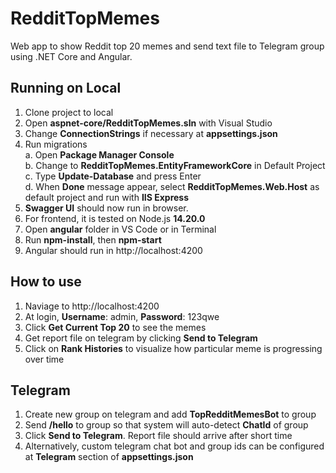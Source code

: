 # RedditTopMemes
Web app to show Reddit top 20 memes and send text file to Telegram group using .NET Core and Angular. 

## Running on Local
1. Clone project to local
2. Open **aspnet-core/RedditTopMemes.sln** with Visual Studio
3. Change **ConnectionStrings** if necessary at **appsettings.json**
4. Run migrations  
a. Open **Package Manager Console**  
b. Change to **RedditTopMemes.EntityFrameworkCore** in Default Project  
c. Type **Update-Database** and press Enter  
d. When **Done** message appear, select **RedditTopMemes.Web.Host** as default project and run with **IIS Express**  
5. **Swagger UI** should now run in browser.
6. For frontend, it is tested on Node.js **14.20.0**
7. Open **angular** folder in VS Code or in Terminal
8. Run **npm-install**, then **npm-start**
9. Angular should run in http://localhost:4200


## How to use
1. Naviage to http://localhost:4200
2. At login, **Username**: admin, **Password**: 123qwe
3. Click **Get Current Top 20** to see the memes
4. Get report file on telegram by clicking **Send to Telegram**
5. Click on **Rank Histories** to visualize how particular meme is progressing over time

## Telegram
1. Create new group on telegram and add **TopRedditMemesBot** to group
2. Send **/hello** to group so that system will auto-detect **ChatId** of group
3. Click **Send to Telegram**. Report file should arrive after short time
4. Alternatively, custom telegram chat bot and group ids can be configured at **Telegram** section of **appsettings.json**
